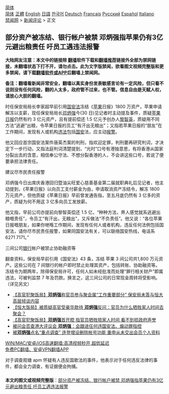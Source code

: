  <!-- 面包屑导航 --> <div class="breadcrumb"><!-- GTranslate: https://gtranslate.io/ -->  <div class="switcher notranslate">  <div class="selected">  <a href="#" onclick="return false;"> 简体</a>  </div>  <div class="option">  <a href="https://www.bannedbook.org" onclick="doGTranslate('zh-CN|zh-CN');jQuery('div.switcher div.selected a').html(jQuery(this).html());return false;" title="简体中文" class="nturl selected"> 简体</a>  <a href="https://www.bannedbook.org/zh-tw/" onclick="doGTranslate('zh-CN|zh-TW');jQuery('div.switcher div.selected a').html(jQuery(this).html());return false;" title="繁體中文" class="nturl"> 正體</a>  <a href="https://www.bannedbook.org/en/" onclick="doGTranslate('zh-CN|en');jQuery('div.switcher div.selected a').html(jQuery(this).html());return false;" title="English" class="nturl"> English</a>  <a href="https://www.bannedbook.org/ja/" onclick="doGTranslate('zh-CN|ja');jQuery('div.switcher div.selected a').html(jQuery(this).html());return false;" title="日本語" class="nturl"> 日語</a>  <a href="https://www.bannedbook.org/ko/" onclick="doGTranslate('zh-CN|ko');jQuery('div.switcher div.selected a').html(jQuery(this).html());return false;" title="한국어" class="nturl"> 한국어</a>  <a href="https://www.bannedbook.org/de/" onclick="doGTranslate('zh-CN|de');jQuery('div.switcher div.selected a').html(jQuery(this).html());return false;" title="Deutsch" class="nturl"> Deutsch</a>  <a href="https://www.bannedbook.org/fr/" onclick="doGTranslate('zh-CN|fr');jQuery('div.switcher div.selected a').html(jQuery(this).html());return false;" title="Français" class="nturl"> Français</a>  <a href="https://www.bannedbook.org/ru/" onclick="doGTranslate('zh-CN|ru');jQuery('div.switcher div.selected a').html(jQuery(this).html());return false;" title="Русский" class="nturl"> Русский</a>  <a href="https://www.bannedbook.org/es/" onclick="doGTranslate('zh-CN|es');jQuery('div.switcher div.selected a').html(jQuery(this).html());return false;" title="Español" class="nturl"> Español</a>  <a href="https://www.bannedbook.org/it/" onclick="doGTranslate('zh-CN|it');jQuery('div.switcher div.selected a').html(jQuery(this).html());return false;" title="Italiano" class="nturl"> Italiano</a>  </div>  </div>      <div class='breadcrumb-sub'><!-- Breadcrumb NavXT 6.3.0 --> <a href="https://www.bannedbook.org/" class="home">禁闻网</a> &gt; <a href="https://www.bannedbook.org/bnews/comments/" class="category">新闻评论</a> &gt; 正文</div></div><h2>部分资产被冻结、银行帐户被禁 邓炳强指苹果仍有3亿元避出粮责任 吁员工遇违法报警</h2> <p class="notice"><b>大陆网友注意：本文中的链接除 <a href="https://github.com/bannedbook/fanqiang" >翻墙</a>软件下载和<a href="https://github.com/killgcd/justmysocks/blob/master/README.md">翻墙推荐</a>链接外全部为禁网链接，未翻墙状态下打不开，请勿点击。此为文字版禁闻，欲看图文视频完整版和更多禁闻，请下载<a href="https://github.com/bannedbook/fanqiang">翻墙软件或APP</a>后翻墙上禁闻网。</p><p>备注：翻墙看新闻非常安全，翻墙以真实身份发表敏感言论有一定风险，但只看不说则没有任何风险，翻的人太多，政府管不过来，也不管。信息自由是天赋人权，请放心大胆的翻墙。</b></p>  <div class="entry">  <p>时任保安局局长李家超早前引用<a href="https://www.bannedbook.org/bnews/tag/%e5%9b%bd%e5%ae%89%e6%b3%95/" class="st_tag internal_tag" rel="tag" title="标签 国安法 下的日志">国安法</a>冻结《<a href="https://www.bannedbook.org/bnews/tag/%e8%8b%b9%e6%9e%9c/" class="st_tag internal_tag" rel="tag" title="标签 苹果 下的日志">苹果</a>日报》1800 万资产，苹果申请解冻以支薪，现任保安局局长<a href="https://www.bannedbook.org/bnews/tag/%E9%82%93%E7%82%B3%E5%BC%BA/" class="st_tag internal_tag" rel="tag" title="标签 邓炳强 下的日志">邓炳强</a>今(30 日)见记者时主动提及事件，质疑<a href="https://www.bannedbook.org/bnews/tag/%e8%8b%b9%e6%9e%9c%e6%97%a5%e6%8a%a5/" class="st_tag internal_tag" rel="tag" title="标签 苹果日报 下的日志">苹果日报</a>仍然有约 3 亿元资产，且有提前偿还 1.5 亿元予创办人<a href="https://www.bannedbook.org/bnews/tag/%e9%bb%8e%e6%99%ba%e8%8b%b1/" class="st_tag internal_tag" rel="tag" title="标签 黎智英 下的日志">黎智英</a>，质疑用不同方法“逃避”出粮，令苹果日报的员工“有汗出无粮出”；又指若苹果日报的“朋友”在工作期间，发现有人或机构<a href="https://www.bannedbook.org/bnews/tag/%e8%bf%9d%e6%b3%95/" class="st_tag internal_tag" rel="tag" title="标签 违法 下的日志">违法</a>包括<a href="https://www.bannedbook.org/bnews/tag/%E5%9B%BD%E5%AE%89/" class="st_tag internal_tag" rel="tag" title="标签 国安 下的日志">国安</a>法，应主动<a href="https://www.bannedbook.org/bnews/tag/%e6%8a%a5%e8%ad%a6/" class="st_tag internal_tag" rel="tag" title="标签 报警 下的日志">报警</a>。</p> <p>他又回应首宗国安法案件唐英杰案的判刑，指欢迎定罪，判刑要再研究判词，才决定下一步行动，又指法庭判词清楚提到，“光时”口号有港独意思，有将香港从国家分裂出去的含意，相信奉公守法、不想分裂香港的人，不会讲这些口号，若说了便要承担法律责任。</p>  <p>建议尽市民责任报警</p> <p>邓炳强今日出席庆香港回归暨油尖旺爱心慈善基金第二届就职典礼后见记者，他主动提到，《苹果日报》以向员工支付薪金为由，申请取消资产冻结令，解冻 1800 万元资产，但他质疑《苹果日报》早前曾发通告指，至五月底仍然有 3 亿多的资产，质疑为何不用这 3 亿多向员工发放薪。</p>  <p>他又指，早前公司亦提前向黎智英偿还 1.5 亿，“种种方法，畀人感觉就系逃避出粮嘅责任”，令员工“有汗出，无粮出”，又斥做法“不负责任”。他又说：“各位苹果日报嘅朋友，如果你哋喺工作期间，发现有任何人或者机构，违反任何法例包括国安法，请你尽市民责任报警，如果同国安法有关，可以联络国安热线，电话系 6271 7171。”</p> <p>三间公司<a href="https://www.bannedbook.org/bnews/tag/%e9%93%b6%e8%a1%8c/" class="st_tag internal_tag" rel="tag" title="标签 银行 下的日志">银行</a>帐户被禁止协助融资等</p>  <p>翻查资料，保安局早前引用《国安法》43 条，冻结 苹果 3 间公司共1,800 万元资产。这些公司在 7 间银行的帐户即时禁止处理其资产，包括转账、协助融资等。冻结令为期两年，除得保安局许可，任何人如未经批准而处理“罪行相关财产”即属违法，可被判监禁 7 年及罚款。换言之，这三间公司的日常现金周转将受影响。（详见另文）</p> <ul class='op-related-articles' title='相关阅读'> <li><a href='https://www.bannedbook.org/bnews/comments/20210715/1587847.html' target='_blank'>【高官犯聚饭局】<b>邓炳强</b>称官员参与聚会属“工作重要部分” 保安局未答与恒大高层倾谈内容</a></li> <li><a href='https://www.bannedbook.org/bnews/headline/20210714/1587004.html' target='_blank'>【恒大饭局】被质疑高官受豪华款待 <b>邓炳强</b>反问：官员为什么牺牲家人时间去聚会？</a></li> <li><a href='https://www.bannedbook.org/bnews/comments/20210714/1586986.html' target='_blank'>【高官犯聚饭局】<b>邓炳强</b>首开腔 指官员牺牲陪家人时间 看不到损政府声誉</a></li> <li><a href='https://www.bannedbook.org/bnews/comments/20210714/1586985.html' target='_blank'>被问会否查港大评议会 <b>邓炳强</b>：会跟进任何违国安法、煽动罪指控</a></li> <li><a href='https://www.bannedbook.org/bnews/comments/20210714/1586496.html' target='_blank'>被<b>邓炳强</b>点名“重点调查” 连登增设删除帐号功能 重申从未交出会员个人资料</a></li> </ul> <p class="texttj"> <a href="https://github.com/bannedbook/fanqiang/wiki/V2ray%E6%9C%BA%E5%9C%BA" target="_blank">WIN/MAC/安卓/iOS高速翻墙:高清视频秒开,超低延迟</a><br/> <a href="https://github.com/bannedbook/fanqiang/wiki/%E7%A6%81%E9%97%BB%E7%BD%91%E5%AE%89%E5%8D%93%E7%BF%BB%E5%A2%99%E6%96%B0%E9%97%BBAPP" target="_blank">免费PC翻墙、安卓VPN翻墙APP</a></p> <p>对于调查观塘 apm 怀疑有人违反国歌法的事件，他表示对于任何违反法律的事件，都会全力调查，有证据便会拘捕。</p><a name='sharetosocial'></a>  <div style="margin-bottom:5px;padding-bottom:5px;clear:both"> <div id="archive-pix-1" class="banner-ads"> <!-- AuctionX Display platform tag START --> <div id="26318x728x90x621x_ADSLOT2" clicktrack="%%CLICK_URL_ESC%%"></div> <!-- AuctionX Display platform tag END --> </div> <div id="archive-pix-2" class="banner-ads"> <!-- AuctionX Display platform tag START --> <div id="26315x300x250x621x_ADSLOT2" clicktrack="%%CLICK_URL_ESC%%"></div> <!-- AuctionX Display platform tag END --> </div> </div>  <div id="archive-pix-1" class="banner-ads"> <!-- AuctionX Display platform tag START --> <div id="26318x728x90x621x_ADSLOT3" clicktrack="%%CLICK_URL_ESC%%"></div> <!-- AuctionX Display platform tag END --> </div> <div><b>本文的图文或视频完整版</b>：<a href='https://www.bannedbook.org/bnews/comments/20210730/1597116.html'>部分资产被冻结、银行帐户被禁 邓炳强指苹果仍有3亿元避出粮责任 吁员工遇违法报警</a></div>  </div><!--END ENTRY--> 